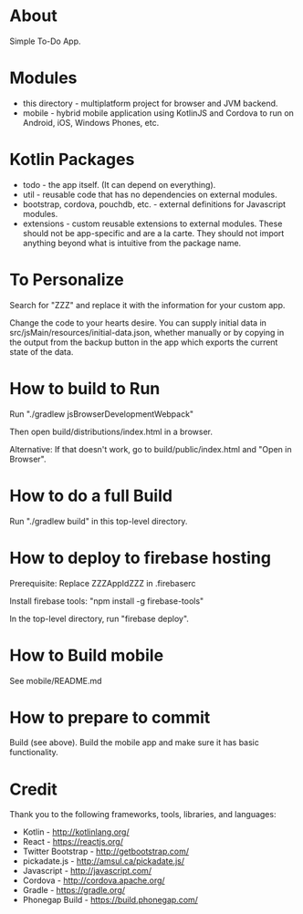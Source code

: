 # About
Simple To-Do App.

# Modules                 

* this directory - multiplatform project for browser and JVM backend.
* mobile - hybrid mobile application using KotlinJS and Cordova to run on Android, iOS, Windows Phones, etc.

# Kotlin Packages

* todo - the app itself.  (It can depend on everything).
* util - reusable code that has no dependencies on external modules.
* bootstrap, cordova, pouchdb, etc. - external definitions for Javascript modules.
* extensions - custom reusable extensions to external modules.  These should not be app-specific and are a la carte.  They should not import anything beyond what is intuitive from the package name.

# To Personalize

Search for "ZZZ" and replace it with the information for your custom app.

Change the code to your hearts desire.
You can supply initial data in src/jsMain/resources/initial-data.json,
whether manually or by copying in the output from the backup button in the app 
which exports the current state of the data. 

# How to build to Run

Run "./gradlew jsBrowserDevelopmentWebpack"

Then open build/distributions/index.html in a browser.

Alternative: If that doesn't work, go to build/public/index.html and "Open in Browser".

# How to do a full Build

Run "./gradlew build" in this top-level directory.

# How to deploy to firebase hosting

Prerequisite: Replace ZZZAppIdZZZ in .firebaserc

Install firebase tools: "npm install -g firebase-tools"

In the top-level directory, run "firebase deploy".

# How to Build mobile

See mobile/README.md

# How to prepare to commit

Build (see above).
Build the mobile app and make sure it has basic functionality.

# Credit
Thank you to the following frameworks, tools, libraries, and languages:
* Kotlin - http://kotlinlang.org/
* React - https://reactjs.org/
* Twitter Bootstrap - http://getbootstrap.com/
* pickadate.js - http://amsul.ca/pickadate.js/ 
* Javascript - http://javascript.com/
* Cordova - http://cordova.apache.org/
* Gradle - https://gradle.org/
* Phonegap Build - https://build.phonegap.com/
